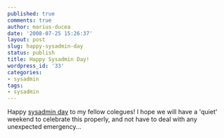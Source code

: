 ```yaml
---
published: true
comments: true
author: marius-ducea
date: '2008-07-25 15:26:37'
layout: post
slug: happy-sysadmin-day
status: publish
title: Happy Sysadmin Day!
wordpress_id: '33'
categories:
- sysadmin
tags:
- sysadmin
---
```


Happy [sysadmin day](http://www.sysadminday.com/) to my fellow colegues! I hope we will have a 'quiet' weekend to celebrate this properly, and not have to deal with any unexpected emergency...
